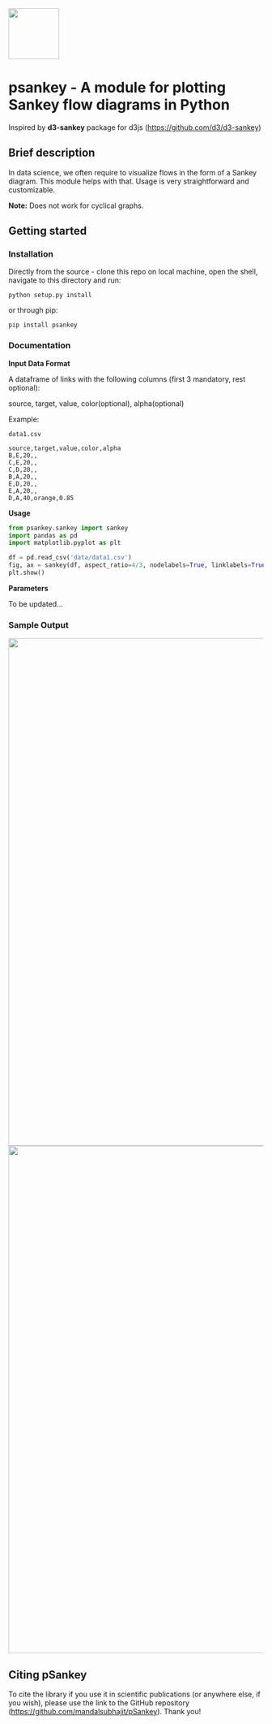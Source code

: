 <img src="https://github.com/mandalsubhajit/psankey/blob/master/pSankey.png" width="100">


# psankey - A module for plotting Sankey flow diagrams in Python

Inspired by **d3-sankey** package for d3js (https://github.com/d3/d3-sankey)

## Brief description

In data science, we often require to visualize flows in the form of a Sankey diagram. This module helps with that. Usage is very straightforward and customizable.

**Note:** Does not work for cyclical graphs.

## Getting started

### Installation

Directly from the source - clone this repo on local machine, open the shell, navigate to this directory and run:
```
python setup.py install
```
or through pip:
```
pip install psankey
```

### Documentation

**Input Data Format**

A dataframe of links with the following columns (first 3 mandatory, rest optional):

source, target, value, color(optional), alpha(optional)

Example:
```
data1.csv

source,target,value,color,alpha
B,E,20,,
C,E,20,,
C,D,20,,
B,A,20,,
E,D,20,,
E,A,20,,
D,A,40,orange,0.85
```

**Usage**

```python
from psankey.sankey import sankey
import pandas as pd
import matplotlib.pyplot as plt

df = pd.read_csv('data/data1.csv')
fig, ax = sankey(df, aspect_ratio=4/3, nodelabels=True, linklabels=True, labelsize=5, nodecmap='copper', nodealpha=0.5, nodeedgecolor='white')
plt.show()
```

**Parameters**

To be updated...

### Sample Output

<img src="https://github.com/mandalsubhajit/psankey/blob/master/output/sankey1.png" width="1000">

<img src="https://github.com/mandalsubhajit/psankey/blob/master/output/sankey2.png" width="1000">

## Citing **pSankey**

To cite the library if you use it in scientific publications (or anywhere else, if you wish), please use the link to the GitHub repository (https://github.com/mandalsubhajit/pSankey). Thank you!
